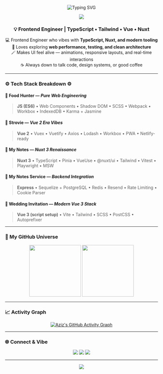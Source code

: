 <!-- Cyber Glow GitHub Profile README for @muhazizal -->

<!-- 🧠 Animated Typing Intro -->
<p align="center">
  <img src="https://readme-typing-svg.herokuapp.com?font=Fira+Code&size=28&duration=3500&pause=800&color=40E0D0&center=true&vCenter=true&width=1000&lines=Hey%2C+I'm+Aziz!+👋;Frontend+Engineer+%7C+Nuxt+%26+TypeScript+Vibes;“Code+with+clarity, design+with+empathy,+ship+with+purpose.”" alt="Typing SVG" />
</p>

<!-- 🌈 Cyber Glow Divider -->
<p align="center">
  <img src="https://capsule-render.vercel.app/api?type=rect&color=gradient&height=2&section=header&reversal=true&gradient=0,0,128,0,255,255" />
</p>

<h3 align="center">💡 Frontend Engineer | TypeScript • Tailwind • Vue • Nuxt</h3>

<p align="center">
  💻 Frontend Engineer who vibes with <b>TypeScript, Nuxt, and modern tooling</b> <br/>
  🧩 Loves exploring <b>web performance, testing, and clean architecture</b> <br/>
  🪄 Makes UI feel alive — animations, responsive layouts, and real-time interactions <br/>
  ☕ Always down to talk code, design systems, or good coffee  
</p>

---

### ⚙️ Tech Stack Breakdown ⚙️
#### 🥇 Food Hunter — *Pure Web Engineering*
> **JS (ES6)** • Web Components • Shadow DOM • SCSS • Webpack • Workbox • IndexedDB • Karma + Jasmine

#### 🥈 Strovie — *Vue 2 Era Vibes*
> **Vue 2** • Vuex • Vuetify • Axios • Lodash • Workbox • PWA • Netlify-ready  

#### 🥉 My Notes — *Nuxt 3 Renaissance*
> **Nuxt 3** • TypeScript • Pinia • VueUse • @nuxt/ui • Tailwind • Vitest • Playwright • MSW  

#### 🧱 My Notes Service — *Backend Integration*
> **Express** • Sequelize + PostgreSQL • Redis • Resend • Rate Limiting • Cookie Parser  

#### 💫 Wedding Invitation — *Modern Vue 3 Stack*
> **Vue 3 (script setup)** • Vite • Tailwind • SCSS • PostCSS • Autoprefixer  

---

### 🌌 My GitHub Universe
<div align="center">

  <!-- Stats -->
  <img src="https://github-readme-stats.vercel.app/api?username=muhazizal&show_icons=true&theme=tokyonight&hide_border=true&border_radius=12&bg_color=00000040&title_color=40E0D0&icon_color=40E0D0" height="170" />

  <!-- Top Langs -->
  <img src="https://github-readme-stats.vercel.app/api/top-langs/?username=muhazizal&layout=compact&theme=tokyonight&hide_border=true&border_radius=12&bg_color=00000040&title_color=40E0D0" height="170" />

</div>

---

### 📈 Activity Graph
<div align="center">

  [![Aziz's GitHub Activity Graph](https://github-readme-activity-graph.vercel.app/graph?username=muhazizal&theme=tokyo-night&hide_border=true&bg_color=0d1117&line=40E0D0&point=1abc9c&area=true&area_color=40E0D040)](https://github.com/ashutosh00710/github-readme-activity-graph)

</div>

---

### 🌐 Connect & Vibe
<p align="center">
  <a href="https://github.com/muhazizal"><img src="https://img.shields.io/badge/GitHub-0D1117?style=for-the-badge&logo=github&logoColor=40E0D0" /></a>
  <a href="https://www.linkedin.com/in/muhamad-aziz-al-asaad/"><img src="https://img.shields.io/badge/LinkedIn-0A66C2?style=for-the-badge&logo=linkedin&logoColor=white" /></a>
  <a href="https://www.instagram.com/muhazizal">
    <img src="https://img.shields.io/badge/Instagram-111111?style=for-the-badge&logo=instagram&logoColor=E1306C" />
  </a>
</p>

---

<p align="center">
  <img src="https://capsule-render.vercel.app/api?type=waving&height=120&section=footer&color=gradient&customColorList=40E0D0,1abc9c,0D1117" />
</p>
